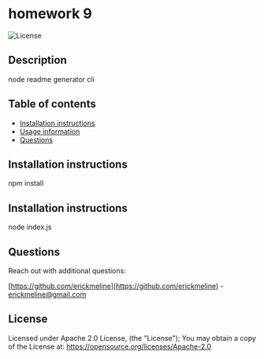 # homework 9
![License](https://img.shields.io/badge/License-Apache%202.0-blue.svg)

## Description
node readme generator cli

## Table of contents
- [Installation instructions](#Installation-instructions)
- [Usage information](#Usage-information)
- [Questions](#Questions)

## Installation instructions
npm install

## Installation instructions
node index.js

## Questions
Reach out with additional questions:

[https://github.com/erickmeline](https://github.com/erickmeline) - [erickmeline@gmail.com](mailto://erickmeline@gmail.com)

## License
Licensed under Apache 2.0 License, (the "License");
You may obtain a copy of the License at:
https://opensource.org/licenses/Apache-2.0

